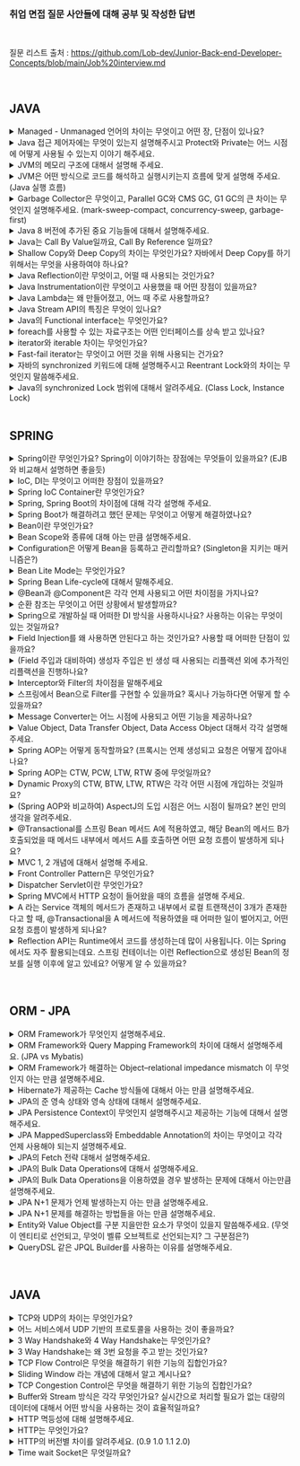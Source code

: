 ### 취업 면접 질문 사안들에 대해 공부 및 작성한 답변

</br>

질문 리스트 출처 : https://github.com/Lob-dev/Junior-Back-end-Developer-Concepts/blob/main/Job%20interview.md

</br>

## JAVA

<details>
<summary>Managed - Unmanaged 언어의 차이는 무엇이고 어떤 장, 단점이 있나요?</summary>

</br>

- 메모리 영역 중 프로그래머가 관리하는 영역이 Heap 영역의 관리여부에 따른 언어가 Managed 와 Umanaged로 나뉘게 된다.

- 대표적인 Managed 언어에는 JAVA, C# 등이 있고, 할당과 해제를 통한 메모리의 관리없이 언어자체적으로 메모리를 관리한다. 따라서 개발자의 역량에 의존하는 부분이 상대적으로 작아져 어느 정도 일정한 생산성을 확보할 수 있다는 장점이 있다.

- 대표적인 Unmanaged 언어에는  C, C++ 등이 있고, 메모리의 할당과 해제(malloc(), free()등)를 통해 메모리를 관리하여, 메모리의 누수가 없게 신경을 써줘야 하지만 Managed 언어에 비해 속도가 빠르다.
</details>

<details>
<summary>Java 접근 제어자에는 무엇이 있는지 설명해주시고 Protect와 Private는 어느 시점에 어떻게 사용될 수 있는지 이야기 해주세요.</summary>

</br>

- 자바의 접근 제어자에는 public, private, default, protected 가 있다.

  - public : 클래스의 외부에서 접근이 가능

  - private : 클래스 내부에서만 접근 가능

  - default : 동일 패키지에 있는 다른 클래스에서 접근 가능

  - protected : 동일 패키지의 다른 클래스와 다른 패키지의 하위클래스에서 접근 가능

- Private 접근 제어자의 경우, 외부에 공개해야 할 일이 없고, 내부에서 주로 사용할 경우 은닉화를 위해 사용한다. 

- Protected 접근 제어자의 경우, 클래스 설계 시, 추후 상속을 대비하기 위해 확장성을 고려해서 만들어 주기 위해 사용한다.

</details>

<details>
<summary>JVM의 메모리 구조에 대해서 설명해 주세요.</summary>

</br>

- JVM(Java Virtual Machine) 이란? : 자바 가상 머신으로, 자바와 운영체제 사이에서 중개자 역할을 수행하며, 자바가 운영체제에 구애 받지 않고 프로그램을 실행할 수 있도록 도와준다.

- JVM의 구조는 Garbage Collector, Execution Engine, Class Loader, Runtime Data Area로 나눌 수 있다.

  - Class Loader : JVM 내로 클래스 파일을 로드하고, 링크를 통해 배치하는 작업을 수행하는 모듈, 런타임 시에 동적으로 클래스를 로드한다.
  - Execution Engine : 클래스 로더를 통해 JVM 내의 Runtime Data Area에 배치된 바이트 코드들을 명렁어 단위로 읽어서 실행한다.
  - Garbage Collector : 힙 메모리 영역에 생성된 객체들 중에서 참조되지 않은 객체들을 탐색 후 제거하는 역할을 한다.
  - Runtime Data Area : JVM의 메모리 영역으로 자바 애플리케이션을 실행할 때 사용되는 데이터들을 적재하는 영역이다. 이 영역은 크게 4가지로 나뉜다.
    - Method area : 모든 쓰레드가 공유하는 메모리 영역
    - Heap area : 모든 쓰레드가 공유하며, new 키워드로 생성된 객체와 배열이 생성되는 영역
    - Stack area : 메서드 호출 시마다 각각의 스택 프레임(그 메서드만을 위한 공간)을 생성한다.
    - PC Register : 쓰레드가 시작될 때 생성되며, 생성될 때마다 생성되는 공간으로 쓰레드마다 하나씩 존재한다.
</details>

<details>
<summary>JVM은 어떤 방식으로 코드를 해석하고 실행시키는지 흐름에 맞게 설명해 주세요. (Java 실행 흐름)</summary>

</br>

- 자바 소스파일(.java)이 실행되는 과정
  1. 자바 컴파일러에 의해 소스파일(.java)이 바이트 코드 파일(.class)로 변환
  2. JVM은 .class 파일을 Class Loader를 이용해 로드하고, 링크를 통해 배치하는 작업 수행
  3. Class Loader에 의해 .class 파일이 JVM 메모리 영역에 적재됨
  4. Execution Engine은 JVM 메모리 영역에 적재된 .class 파일을 기계어로 변경하여 명령어 단위로 실행
</details>


<details>
<summary>Garbage Collector은 무엇이고, Parallel GC와 CMS GC, G1 GC의 큰 차이는 무엇인지 설명해주세요. (mark-sweep-compact, concurrency-sweep, garbage-first)</summary>

</br>

- 시스템에서 더이상 사용하지 않는 동적 할당된 메모리(힙 메모리)를 찾아 자동으로 자원을 회수함으로써, 시스템에서 가비지 컬렉션을 수행하는 부분을 가비지 컬렉터라고 한다.
- 힙 영역에 존재하는 객체들에 접근이 가능한지 확인한 후, Mark 과정을 진행하며, Mark되지 않은 객체는 제거한다.
- Serial GC : 싱글 스레드로 동작하여 느리고, 그만큼 Stop The World 시간이 다른 GC에 비해 길다. 실무에서는 사용 X
- Parallel GC : Java 8의 Default GC로써, 멀티 스레드 방식을 사용하기 때문에, Serial GC에 비해 상대적으로 Stop The World 가 짧다.
- CMS GC : Stop The World로 Java Application이 멈추는 현상을 줄이고자 만든 GC, Reacable 한 객체를 한번에 찾지 않고 나눠서 찾는 방식을 사용 (4 STEP으로 나눠짐)
- G1 GC : Java 9+ 의 default GC로써, Heap을 Region이라는 일정한 부분으로 나눠서 메모리를 관리한다.
</details>


<details>
<summary>Java 8 버전에 추가된 중요 기능들에 대해서 설명해주세요.</summary>

</br>

- Lambda 표현식, Default Method, 함수형 인터페이스, Optional, 날짜 관련 클래스등이 추가되었다.
</details>

<details>
<summary>Java는 Call By Value일까요, Call By Reference 일까요?</summary>

</br>

- Java 는 기본적으로 Call by Value 로만 동작한다.
- 매개변수로 원시타입을 넘길 경우, 메서드 호출 시 stack 영역에 새로 생성, 즉 복사가 이루어진다.
- 참조타입(클래스, 배열 등)의 경우, 변수 자체는 stack 영역에 생성되지만, 실제 객체는 Heap 영역에 위치하므로, 다른 영역에서 객체를 서로 공유하게 된다. 따라서 메서드에서 수정이 일어날 경우, 기존에 참조하고 있던 타입에도 변경이 일어난다.
</details>

<details>
<summary>Shallow Copy와 Deep Copy의 차이는 무엇인가요? 자바에서 Deep Copy를 하기 위해서는 무엇을 사용하여야 하나요?</summary>

</br>

- 얕은 복사의 경우, 객체의 참조값을 복사함으로써, 해당 객체를 수정할 때 기존에 참조하고 있던 데이터 또한 변경이 된다.
- 깊은 복사의 경우, 직접 객체를 복사함으로써, 객체를 수정해도 각각 다른 객체 2개를 참조한다.
- 깊은 복사를 위해서 직접 객체를 생성후 복사하거나, 복사 생성자 및 복사 팩토리, Clonable 인터페이스를 구현하는 방법이 있다.
</details>

<details>
<summary>Java Reflection이란 무엇이고, 어떨 때 사용되는 것인가요?</summary>

</br>

- 리플렉션은 힙 영역에 로드된 Class 타입의 객체를 통해, 원하는 클래스의 인스턴스를 생성할 수 있도록 지원하고, 인스턴스의 필드와 메소드를 접근 제어자와 상관 없이 사용할 수 있도록 지원하는 API이다.
- 리플렉션을 사용하면 동적으로 클래스를 만들어서 의존 관계를 맺어줄 수 있다.
- Spring의 Bean Factory는 런타임에 해당 어노테이션이 붙은 클래스를 탐색하고 발견한다면, 리플렉션을 통해 해당 클래스의 인스턴스를 생성하고 필요한 필드를 주입하여 Bean Factory에 저장하는 식으로 사용이 된다.
</details>

<details>
<summary>Java Instrumentation이란 무엇이고 사용했을 때 어떤 장점이 있을까요?</summary>

</br>

- 
</details>


<details>
<summary>Java Lambda는 왜 만들어졌고, 어느 때 주로 사용할까요?</summary>

</br>

- 람다식이란 함수를 하나의 식으로 표현한 것이다.
- 람다식이 등장하게 된 이유는 불필요한 코드를 줄이고, 가독성을 높이기 위함이다.
- 불필요한 코드를 줄이고, 가독성을 높이기 위해 사용한다.
</details>


<details>
<summary>Java Stream API의 특징은 무엇이 있나요?</summary>

</br>

- 원본의 데이터를 변경하지 않는다.
- 일회용이기 때문에 Stream은 닫히면 재생성 해주어야 한다.
- 내부 반복으로 작업을 처리하므로 간결한 코드 작성이 용이하다.
</details>


<details>
<summary>Java의 Functional interface는 무엇인가요?</summary>

</br>

- 추상 메서드가 오직 하나인 인터페이스를 의미한다.
- 여러 개의 디폴트 메서드가 있더라도 추상 메서드가 오직 하나면 함수형 인터페이스이다.
</details>


<details>
<summary>foreach를 사용할 수 있는 자료구조는 어떤 인터페이스를 상속 받고 있나요?</summary>

</br>

- Iterable 인터페이스를 상속 받는다.
</details>


<details>
<summary>iterator와 iterable 차이는 무엇인가요?</summary>

</br>

- Iterator 인터페이스는 Collection과는 별개로 존재하는 인터페이스이다. (hasNext(), next(), remove() 등이 메소드 이용)
- Iterable은 컬렉션의 상위 인터페이스이다.
- Iterable 인터페이스 안에는 iterator 메소드가 추상메소드로 선언되어있다.
</details>


<details>
<summary>Fast-fail iterator는 무엇이고 어떤 것을 위해 사용되는 건가요?</summary>

</br>

- Fail-Fast 방식은 동작중 오류가 발생하면 바로 오류를 알리고, 작업을 중단한다.
- 
</details>


<details>
<summary>자바의 synchronized 키워드에 대해 설명해주시고 Reentrant Lock와의 차이는 무엇인지 말씀해주세요.</summary>

</br>

- synchronized는 멀티쓰레드 환경에서 현재 데이터를 사용하고 있는 해당 스레드를 제외하고 나머지 스레드들은 데이터에 접근 할 수 없도록 막는 기능이다.
- synchronized는 메서드 단위로 lock을 거는 반면, Reentrant Lock의 경우 코드 블럭을 설정할 수 있어, synchronized 영역을 해당 코드블럭 내로 한정한다.
</details>


<details>
<summary>Java의 synchronized Lock 범위에 대해서 알려주세요. (Class Lock, Instance Lock)</summary>

</br>

- synchronized method는 인스턴스에 대하여 lock을 건다. 또한 synchronized가 적용된 모든 object에 대해서 lock을 공유한다.
- static이 포함된 synchronized method방식은 인스턴스가 아닌 클래스 단위로 lock이 발생한다. 인스턴스 단위의 synchronized method와 lock을 공유하지 않는다.
</details>

</br>

## SPRING

<details>
<summary>Spring이란 무엇인가요? Spring이 이야기하는 장점에는 무엇들이 있을까요? (EJB와 비교해서 설명하면 좋을듯)</summary>

</br>

- 기존 EJB의 단점들을 해결하기 위해 등장한 객체 지향 애플리케이션 개발 프레임워크이다.
  - EJB의 기존 문제점
    - 자동화된 테스트가 매우 어렵거나 불가능
    - 특정 환경, 기술에 종속적인 코드
    - 컨테이너에 안에서만 동작할 수 있는 객체구조
    - 객체지향적이지 않음
    - 복잡한 프로그래밍 모델
    
- Spring의 대표적인 장점
  - 특정 라이브러리나 컨테이너의 기술에 종속적이지 않기 때문에 높은 생산성과 유연한 테스트 가능
  - DI(의존성 주입)을 통한 객체 관계 구성
  - AOP(관점지향 프로그래밍) 지원
  - 편리한 MVC 구조
  - Springboot를 통한 내장 서버 -> WAS에 독립적인 개발 환경

</details>

<details>
<summary>IoC, DI는 무엇이고 어떠한 장점이 있을까요?</summary>

</br>

- IOC(Inversion of Control) 이란 개발자가 아닌 스프링 컨테이너에서 직접 객체간에 관계를 제어하는 것을 의미한다.
  - 개발자가 직접 객체간의 관계를 설정하지 않음으로 인한 생산성 향상
- DI(Dependency Injection) 이란 외부에서 두 객체간의 관계를 결정해주는 디자인 패턴
  - 두 객체 간의 결합도를 낮춤
  - 객체의 유연성을 높임
  - 테스트 작성이 용이

</details>

<details>
<summary>Spring IoC Container란 무엇인가요?</summary>

</br>

- 객체를 생성하고 관리하고 책임지며 의존성을 관리해주는 컨테이너이며, DI 컨테이너, 애플리케이션 컨텍스트라고 불림
- 인스턴스 생성부터 소멸까지의 인스턴스 생명주기를 관리한다.

</details>

<details>
<summary>Spring, Spring Boot의 차이점에 대해 각각 설명해 주세요.</summary>

</br>

- Spring boot는 Spring Framework 설정의 많은 부분을 자동화 하였다.
- Embed Tomcat을 사용하여 따로 Tomcat 설치 및 버전 관리가 필요없다.
- starter를 통해 dependency를 자동화
- XML 설정 불필요
- dependency를 통한 API 

</details>

<details>
<summary>Spring Boot가 해결하려고 했던 문제는 무엇이고 어떻게 해결하였나요?</summary>

</br>

- 초기 프로젝트 세팅 시, 외장 톰캣에 war 파일을 배포하는 등, 개발자가 겪는 번거로움을 해소하고자 하였다.
-> 라이브러리들의 버전 관리 자동화, 내장 웹서버, AutoConfig를 통한 설정 자동화 등을 통해 해결하였다.

</details>

<details>
<summary>Bean이란 무엇인가요?</summary>

</br>

- Spring IoC 컨테이너가 관리하는 자바 객체를 의미한다.
- 직접 Class를 생성하는게 아닌, Spring에 의하여 생성되고 관리되는 자바 객체이다.

</details>

<details>
<summary>Bean Scope와 종류에 대해 아는 만큼 설명해주세요.</summary>

</br>

- 기본적으로 모든 bean을 singleton으로 생성하여 관리
- 싱글톤
  - Spring 프레임워크에서 기본이 되는 스코프
  - 스프링 컨테이너의 시작과 종료까지 1개의 객체로 유지됨
- 프로토타입
  - 프로토타입 빈의 생성과 의존관계 주입까지만 관여하고 더는 관리하지 않는 스코프
  - 요청이 오면 항상 새로운 인스턴스를 생성하여 반환하고 이후에 관리하지 않음
  - 프로토타입을 받은 클라이언트가 객체를 관리해야 함
- 웹
  - request: 각각의 요청이 들어오고 나갈때가지 유지되는 스코프
  - session: 세션이 생성되고 종료될 때 까지 유지되는 스코프
  - pplication: 웹의 서블릿 컨텍스트와 같은 범위로 유지되는 스코프

</details>

<details>
<summary>Configuration은 어떻게 Bean을 등록하고 관리할까요? (Singleton을 지키는 매커니즘은?)</summary>

</br>

- Configuration을 통해 Bean을 수동으로 등록한다. 
- 1개 이상의 @Bean을 제공하는 클래스의 경우 반드시 @Configuration을 명시해 주어야 싱글톤이 보장됨
-> CGLib으로 프록시 패턴을 적용해 수동으로 등록하는 스프링 빈이 반드시 싱글톤으로 생성됨을 보장한다.

</details>

<details>
<summary>Bean Lite Mode는 무엇인가요?</summary>

</br>

- CGLIB를 이용하여 바이트 코드 조작을 하지 않는 방식을 의미한다. 즉, 스프링 빈의 싱글톤을 보장하지 않는다.

</details>

</details>

<details>
<summary>Spring Bean Life-cycle에 대해서 말해주세요.</summary>

</br>

- 스프링 빈은 초기화 작업과 종료 작업이 나눠서 진행된다.
- 객체 생성 → 의존관계 주입이라는 라이프사이클을 가진다.
- 스프링 IoC 컨테이너 생성 →  스프링 빈 생성 → 의존관계 주입 → 초기화 콜백 메소드 호출 → 사용 → 소멸 전 콜백 메소드 호출 → 스프링 종료
-  @PostConstruct, @PreDestory을 통해 빈 생명주기 콜백을 관리할 수 있다.
</details>


<details>
<summary>@Bean과 @Component은 각각 언제 사용되고 어떤 차이점을 가지나요?</summary>

</br>

- @Bean은 메소드 레벨에서 선언하며, 반환되는 객체(인스턴스)를 개발자가 수동으로 빈으로 등록하는 애노테이션이다.
- @Bean은 개발자가 컨트롤이 불가능한 외부 라이브러리 사용시에 사용한다.
- @Component는 클래스 레벨에서 선언함으로써 스프링이 런타임시에 컴포넌트스캔을 하여 자동으로 빈을 찾고(detect) 등록하는 애노테이션이다.
- @Component는 개발자가 직접 컨트롤이 가능한 내부 클래스에 사용한다.
</details>


<details>
<summary>순환 참조는 무엇이고 어떤 상황에서 발생할까요?</summary>

</br>

- 예를 들어, A 클래스가 B 클래스의 Bean 을 주입받고, B 클래스가 A 클래스의 Bean 을 주입받는 상황처럼 서로 순환되어 참조할 경우 발생하는 문제를 의미한다.
</details>


<details>
<summary>Spring으로 개발하실 때 어떠한 DI 방식을 사용하시나요? 사용하는 이유는 무엇이 있는 것일까요?</summary>

</br>

- 생성자 주입 방식 사용
  - 필드 주입이나 수정자 주입은 런타임 시에 의존성을 주입하기때문에 의존성을 주입하지 않아도 객체가 생성된다. -> NPE 발생
  - 생성자 주입은 객체가 생성되는 시점에 빈을 주입하여, 런타임 전에 의존성이 주입되지 않아 발생할 수 있는 NPE를 방지 가능
  - 컴파일 단계에서 순환 참조를 잡아내어, 미리 방지 할 수 있음
</details>

<details>
<summary>Field Injection를 왜 사용하면 안된다고 하는 것인가요? 사용할 때 어떠한 단점이 있을까요?</summary>

</br>

- 필드 인젝션으로 주입받는 클래스는 final로 선언 할 수 없기 때문에 state safe 하지 않다.
- 스프링을 통해서만 의존성 주입이 가능하기 때문에 해당 Bean들이 스프링의 DI 컨테이너와의 강한 결합 생성
- 필드 인젝션으로 주입한 객체를 테스트 하려면 무거운 스프링 컨테이너를 띄워야 함
</details>

<details>
<summary>(Field 주입과 대비하여) 생성자 주입은 빈 생성 때 사용되는 리플랙션 외에 추가적인 리플랙션을 진행하나요?</summary>

</br>

- 리플렉션이란: 힙 영역에 로드된 Class 타입의 객체를 통해, 원하는 클래스의 인스턴스를 생성할 수 있도록 지원하고, 인스턴스의 필드와 메소드를 접근 제어자와 상관 없이 사용할 수 있도록 지원하는 API
- 생성자 주입은 필드, 메서드 방식보다 적게 리플렉션을 사용
- bean을 생성할 때, 다른 bean 정보를 가져오는 Dependency Lookup까지만 사용
</details>

<details>
<summary>Interceptor와 Filter의 차이점을 말해주세요</summary>

</br>

- 필터는 디스패처 서블릿에 요청이 전달되기 전/후에 url 패턴에 맞는 모든 요청에 대해 부가작업을 처리할 수 있는 기능을 제공
- 인터셉터는 Spring이 제공하는 기술로써, 디스패처 서블릿이 컨트롤러를 호출하기 전과 후에 요청과 응답을 참조하거나 가공할 수 있는 기능을 제공
- 필터는 Request와 Response를 조작할 수 있지만 인터셉터는 조작할 수 없다.
- 필터에서는 기본적으로 스프링과 무관하게 전역적으로 처리해야 하는 작업들을 처리할 수 있다.
- 인터셉터에서는 API 호출, Controller로 넘겨주는 정보(데이터)의 가공 등, 클라이언트의 요청과 관련되어 전역적으로 처리해야 하는 작업들을 처리할 수 있다.
</details>


<details>
<summary>스프링에서 Bean으로 Filter를 구현할 수 있을까요? 혹시나 가능하다면 어떻게 할 수 있을까요?</summary>

</br>

- servlet의 Filter 인터페이스를 구현하여 만들 수 있다.
- init(), dofilter(), destroy() 메서드를 오버라이딩하여 구현한다.
- 해당 필터를 @Configuration, @Bean을 통해 Spring Bean으로 등록한다.
</details>


<details>
<summary>Message Converter는 어느 시점에 사용되고 어떤 기능을 제공하나요?</summary>

</br>

- 요청 본문에서 메시지를 읽어들이거나(@RequestBody), 응답 본문에 메시지를 작성할 때(@ResponseBody) 사용
- RequestMappingHandlerAdapter 에서 ArgumentResolver 호출할 때
- ArgumentResolver에 요청하는 파라미터가 @RequestBody 또는 HttpEntity인 경우 HTTP 메시지 컨버터를 사용해 'read'
- 응답의 경우에도 @ResponseBody 또는 HttpEntity를 처리하는 ReturnValueHandler에서 HTTP 메시지 컨버터를 호출해 응답 결과를 'write' 
</details>


<details>
<summary>Value Object, Data Transfer Object, Data Access Object 대해서 각각 설명해 주세요.</summary>

</br>

- DAO : 데이터베이스의 data에 접근하기 위한 객체, DataBase에 접근 하기 위한 로직 & 비지니스 로직을 분리하기 위해 사용
- DTO : 계층 간 데이터 교환을 하기 위해 사용하는 객체, 로직을 가지지 않는 순수한 데이터 객체(getter & setter 만 가진 클래스)
- VO : 값 오브젝트로써 값을 위해 쓰임, read-Only 특징(사용하는 도중에 변경 불가능하며 오직 읽기만 가능)
</details>


<details>
<summary>Spring AOP는 어떻게 동작할까요? (프록시는 언제 생성되고 요청은 어떻게 잡아내나요?</summary>

</br>

- 타겟이 호출되는 시점에 호출을 가로채 프록시를 생성하며, 실제 작업을 행하는 오브젝트를 감싼 후에 실제 오브젝트의 요청하기 전, 후의 작업을 실행한다.
- 프록시 방식을 사용하는 스프링 AOP는 메서드 실행 지점에만 AOP를 적용할 수 있다.
- 스프링 AOP에서는 런타임시에 Weaving을 통해서 프록시 객체를 생성하게 된다.
</details>


<details>
<summary>Spring AOP는 CTW, PCW, LTW, RTW 중에 무엇일까요?</summary>

</br>

- 스프링 aop는 런타임 시에 적용되는 RTW 방식을 사용한다.
  - CTW : .java 소스 코드를 컴파일러를 사용해서 .class 를 만드는 시점에 부가 기능 로직을 추가
  - PCW : 외부 라이브러리를 Weaving 할 때 사용, compile-Time 위빙과 거의 동일한 동작
  - LTW : 중간에서 .class 파일을 조작한 다음 JVM에 올림
</details>

<details>
<summary>Dynamic Proxy의 CTW, BTW, LTW, RTW은 각각 어떤 시점에 개입하는 것일까요?</summary>

</br>

- 
</details>


<details>
<summary>(Spring AOP와 비교하여) AspectJ의 도입 시점은 어느 시점이 될까요? 본인 만의 생각을 알려주세요.</summary>

</br>

- 
</details>


<details>
<summary>@Transactional를 스프링 Bean 메서드 A에 적용하였고, 해당 Bean의 메서드 B가 호출되었을 때 메서드 내부에서 메서드 A를 호출하면 어떤 요청 흐름이 발생하게 되나요?</summary>

</br>

- @Transactional는 프록시 기반이므로, 메서드가 실행되기 전 트랜잭션을 묶는다. 이때 인스턴스에서 처음 호출하는 메서드의 속성을 따라가게 되는데, 하위 메서드인 B의 속성이 상위 메서드인 A에 전이되지 않으므로 트랜잭션 처리가 되지 않는다.
</details>

<details>
<summary>MVC 1, 2 개념에 대해서 설명해 주세요.</summary>

</br>

- MVC 1
  - View와 Controller 모두 jsp가 담당하는 형태이다.
  - 따라서 jsp 내에 자바 코드와 html, css 코드가 섞여 유지보수 차원에서 좋지 않다.
- MVC 2
  - jsp는 뷰의 역할만 하며, Controller의 역할을 Servelt이 수행한다.
  - 사용자의 요청을 servlet이 받아, 웹 브라우저의 요청을 처리한 후 jsp 페이지로 포워딩한다.
</details>

<details>
<summary>Front Controller Pattern은 무엇인가요?</summary>

</br>

- 공통된 로직을 하나의 서블릿만을 앞단에 두어 모든 클라이언트의 요청을 처리하는 방식이다.
- 스프링은 프론트 컨트롤러 패턴을 따르고 이를 DispatcherServlet이 담당한다.
</details>

<details>
<summary>Dispatcher Servlet이란 무엇인가요?</summary>

</br>

- HTTP 프로토콜로 들어오는 모든 요청을 가장 먼저 받아 적합한 컨트롤러에 위임해주는 프론트 컨트롤러(Front Controller)이다.
- 클라이언트로부터 어떠한 요청이 오면 Tomcat(톰캣)과 같은 서블릿 컨테이너가 요청을 받게 되는데, 이 모든 요청을 프론트 컨트롤러인 디스패처 서블릿이 가장 먼저 받게 된다. 그러면 디스패처 서블릿은 공통적인 작업을 먼저 처리한 후에 해당 요청을 처리해야 하는 컨트롤러를 찾아서 작업을 위임한다.
</details>


<details>
<summary>Spring MVC에서 HTTP 요청이 들어왔을 때의 흐름을 설명해 주세요.</summary>

</br>

1. 클라이언트의 요청을 디스패처 서블릿이 받음
2. 요청 정보를 통해 요청을 위임할 컨트롤러를 찾음
3. 요청을 컨트롤러로 위임할 핸들러 어댑터를 찾아서 전달함
4. 핸들러 어댑터가 컨트롤러로 요청을 위임함
5. 비지니스 로직을 처리함
6. 컨트롤러가 반환값을 반환함
7. HandlerAdapter가 반환값을 처리함
8. 서버의 응답을 클라이언트로 반환함

</details>


<details>
<summary>A 라는 Service 객체의 메서드가 존재하고 내부에서 로컬 트랜잭션이 3개가 존재한다고 할 때, @Transactional을 A 메서드에 적용하였을 때 어떠한 일이 벌어지고, 어떤 요청 흐름이 발생하게 되나요?</summary>

</br>

- 트랜잭션 전파 수준에 따라 달라진다.
- 만약 기본 옵션인 REQUIRED를 가져간다면 로컬 트랜잭션 3개가 모두 부모 트랜잭션인 A에 합류하여 수행된다.
- 따라서 부모 트랜잭션이나 로컬 트랜잭션 3개나 모두 같은 트랜잭션이므로 어느 하나의 로직에서든 문제가 발생하면 전부 롤백이 된다.

</details>


<details>
<summary>Reflection API는 Runtime에서 코드를 생성하는데 많이 사용됩니다. 이는 Spring에서도 자주 활용되는데요. 스프링 컨테이너는 이런 Reflection으로 생성된 Bean의 정보를 실행 이후에 알고 있네요? 어떻게 알 수 있을까요?</summary>

</br>

- 

</details>

</br>
</br>


## ORM - JPA

<details>
<summary>ORM Framework가 무엇인지 설명해주세요.</summary>

</br>

- ORM은 데이터베이스와 객체지향 프로그래밍 언어간의 호환되지 않는 데이터를 변환하는 프로그래밍 기법이다.
- 따라서 ORM Framework는 직접 쿼리를 날리는 등의 작업을 하지않고, 객체와 데이터베이스를 매핑하며 객체 지향 어플리케이션 개발에 집중이 가능하다.

</details>

<details>
<summary>ORM Framework와 Query Mapping Framework의 차이에 대해서 설명해주세요. (JPA vs Mybatis)</summary>

</br>

- Query Mapping의 경우, SQL문을 직접 작성하고 쿼리 수행 결과를 어떠한 객체에 매핑할지 바인딩 하기 때문에, DB에 종속적이다.
- ORM의 경우, 쿼리문을 작성하지 않으므로 DB에 종속적이지 않아, 객체 중심의 개발이 가능하며 1차 캐싱, 쓰기지연, 변경감지, 지연로딩 등을 제공한다.

</details>

<details>
<summary>ORM Framework가 해결하는 Object–relational impedance mismatch 이 무엇인지 아는 만큼 설명해주세요.</summary>

</br>

- 

</details>

<details>
<summary>Hibernate가 제공하는 Cache 방식들에 대해서 아는 만큼 설명해주세요.</summary>

</br>

- 1차 캐시(영속성 컨텍스트 내부에 엔티티를 보관)
  - 동작 방식
  - 1. 최초 조회할 때는 1차 캐시에 엔티티가 없기 때문에 DB에서 조회
  - 2. 엔티티를 1차 캐시에 보관
  - 3. 1차 캐시에 보관된 결과를 반환
  - 4. 이후 같은 엔티티를 조회하면 1차 캐시에 같은 엔티티가 있으므로 데이터베이스를 조회하지 않고 1차 캐시의 엔티티를 그대로 반환
  - 5. 1차 캐시는 객체의 동일성을 (a == b)를 보장
  
- 2차 캐시(애플리케이션 범위의 캐시)
  - 동작 방식
  - 1. 영속성 컨텍스트는 엔티티가 필요하면 2차 캐시를 조회
  - 2. 2차 캐시에 엔티티가 없으면 데이터베이스를 조회
  - 3. 결과를 2차 캐시에 보관
  - 4. 2차 캐시는 자신이 보관하고 있는 엔티티를 복사해서 반환
  - 5. 2차 캐시에 저장되어 있는 엔티티를 조회하면 복사본을 만들어 반환합니다.
  - 6. 2차 캐시는 데이터베이스 기본 키를 기준으로 캐시하지만 영속성 컨텍스트가 다르면 객체 동일성 (a == b)을 보장하지 않음.

</details>

<details>
<summary>JPA의 준 영속 상태와 영속 상태에 대해서 설명해주세요.</summary>

</br>

- 준 영속 상태란 영속상태의 엔티티가 영속성 컨텍스트에서 분리된 상태를 의미
- 영속 상태란 엔티티 매니저에 의해, 영속성 컨텍스트에서 관리되는 상태를 의미
- 영속 상태일 때, 1차 캐시, 변경 감지, 지연 로딩등의 기능을 사용할 수 있다.

</details>



<details>
<summary>JPA Persistence Context이 무엇인지 설명해주시고 제공하는 기능에 대해서 설명해주세요.</summary>

</br>

- 엔티티를 영구 저장하는 환경으로, 애플리케이션과 데이터베이스 사이에서 객체를 보관하는 논리적인 개념이다.
- 영속성 컨텍스트를 사용함으로써, 엔티티를 캐시에 저장하는 1차캐시 기능을 사용할 수 있다.
- 엔티티를 반복 호출할 경우에 1차 캐시에 있는 같은 인스턴스를 반환하므로 동일성을 보장한다.
- 쓰기 지연을 통해 SQL을 한번에 데이터베이스에 보낸다.
- 영속 상태인 엔티티는 값이 수정될 경우, 변경 감지를 통해 데이터베이스에 반영된다.
- 지연로딩을 통해 객체가 필요할 경우에만 추가 쿼리를 실행하므로 성능 향상에 도움이 된다.

</details>


<details>
<summary>JPA MappedSuperclass와 Embeddable Annotation의 차이는 무엇이고 각각 언제 사용해야 되는지 설명해주세요.</summary>

</br>

- MappedSuperclass의 경우, 부모 클래스를 상속 받는 자식 클래스에 매핑 정보만 제공한다. 단순히 엔티티가 공통으로 사용하는 매핑정보를 모으는 역할이다.
- Embeddable type은 엔티티가 아니며, 단순히 값들을 하나로 묶어놓은 것이다.
- 일반적으로 MappedSuperclass를 통해 구현할 경우, 부모 타입과 자식 타입이 강한 결합성을 가짐으로써 캡슐화가 깨지므로 객체지향의 일반적인 법칙을 따라 상속보단 위임을 사용한다.
- 하지만 엔티티 내에 등록일, 수정일과 같은 운영상의 이유를 포함하는 컬럼을 공통으로 사용할 때는 상속을 사용하는게 더욱 편리하다.

</details>


<details>
<summary>JPA의 Fetch 전략 대해서 설명해주세요.</summary>

</br>

- Fetch 전략에는 즉시 로딩, 지연 로딩이 존재한다.
- FetchType이 EAGER일 경우, 엔티티를 조회한 직후 바로, 연관된 엔티티까지 조회하는 방식이다.
- FetchType이 LAZY일 경우, 엔티티를 조회한 후, 추후에 연관된 엔티티를 참조하는 시점에서 해당 엔티티를 조회하는 방식이다.

</details>

<details>
<summary>JPA의 Bulk Data Operations에 대해서 설명해주세요.</summary>

</br>
- 벌크 연산이란 한 번의 쿼리로 대량의 데이터들을 수정하는 것을 말한다.
- 스프링에서 벌크 연산은 UPDATE, DELETE 문을 지원하며, Hibernate는 INSERT 문도 지원한다.
- 벌크 연산은 영속성 컨텍스트를 무시하고 데이터베이스에 직접 쿼리를 날린다.
</details>


<details>
<summary>JPA의 Bulk Data Operations을 이용하였을 경우 발생하는 문제에 대해서 아는만큼 설명해주세요.</summary>

</br>

- 벌크 연산은 영속성 컨텍스트를 무시하므로, 벌크 연산을 실행할 경우 영속성 컨텍스트를 비우는 등의 작업을 통해 데이터베이스와의 동기화가 필요하다.

</details>


<details>
<summary>JPA N+1 문제가 언제 발생하는지 아는 만큼 설명해주세요.</summary>

</br>

- n+1 문제는 JPA Repository를 활용해 인터페이스 메소드를 호출할 때, 1:N 또는 N:1 관계를 가진 엔티티를 조회할 때 발생한다.
- Fetch 전략이 EAGER일 경우, LAZY일 경우, 정도의 차이만 있을 뿐 모두 발생한다.
- JPA Repository로 find 시 실행하는 첫 쿼리에서 하위 엔티티까지 한 번에 가져오지 않고, 하위 엔티티를 사용할 때 추가로 조회하기 때문에 발생한다.

</details>

<details>
<summary>JPA N+1 문제를 해결하는 방법들을 아는 만큼 설명해주세요.</summary>

</br>

- 패치 조인을 통해 엔티티를 조회하는 시점에서 연관된 엔티티까지 한번에 조회한다.
- 일반적으로 Fetch 전략을 모두 LAZY로 설정하고, 성능 최적화가 필요한 곳에 JPQL 페치 조인을 사용하는 것이 추천되는 전략이다.
- BatchSize 설정을 통해 쿼리문이 데이터베이스의 row 수만큼 나가는게 아닌, 설정한 Size만큼 미리 로하도록 한다.

</details>

<details>
<summary>Entity와 Value Object를 구분 지을만한 요소가 무엇이 있을지 말씀해주세요. (무엇이 엔티티로 선언되고, 무엇이 벨류 오브젝트로 선언되는지? 그 구분점은?)</summary>

</br>

- Entity는 식별성과 연속성을 가진 객체이다. DB의 Primary Key등이 식별자 역할을 하며, 엔티티는 자신의 생명주기 동안에 형태와 내용이 변경될 수 있다.
- Entity의 예로는 회원, 상품과 같이 식별이 가능하고 고유성을 지니며, 연속성을 지닌 객체이다.
- 반면 Value Object의 경우, 개념적인 식별성 없이 도메인의 서술적 특면만을 나타내는 객체이다. Value Object는 속성의 값이 중요하기 때문에, 대부분 식별자를 필요로 하지 않는다.
- Value Object은 예를 들어, 가격이라는 테이블이 금액, 통화, 과세정보 등의 컬럼을 지닐 때, 상품이라는 Entity에 포함된 하나의 Value Object라고 표현할 수 있다.

</details>


<details>
<summary>QueryDSL 같은 JPQL Builder를 사용하는 이유를 설명해주세요.</summary>

</br>

- 기존 JPQL은 쿼리문을 String 형식으로 작성하기 때문에 개발자 의존적이다.
- 또한 컴파일 단계에서 Type-Check가 불가해, 런타임시에 오류를 발견하는 치명적인 문제를 야기한다.
- 따라서 QueryDsl과 같이 문자가아닌, 코드를 통한 쿼리문 작성과 컴파일 시점에 오류를 발견할 수 있다는 장점을 지니기 때문에 위와같은 JPQL Builder를 사용한다.
</details>

</br>
</br>

## JAVA


<details>
<summary>TCP와 UDP의 차이는 무엇인가요?</summary>

</br>

- TCP는 연결 지향적 프로토콜이며, 3-way handshaking 과정을 통해 연결을 설정하고, 4-way handshaking 과정을 통해 연결을 해제한다.
- TCP는 흐름제어, 혼잡제어 및 신뢰성을 보장하기 때문에 파일 전송과 같이 연속성보단 신뢰성이 우선시 되는 경우에 사용한다.
- UDP는 비연결형 프로토콜이며, 데이터의 전송 순서가 바뀔 수 있다.
- UDP는 데이터 수신 여부를 확인하지 않아 신뢰성이 낮으며, 실시간 서비스와 같이 신뢰성보단 연속성이 우선시 되는 경우에 사용한다.
</details>

<details>
<summary>어느 서비스에서 UDP 기반의 프로토콜을 사용하는 것이 좋을까요?</summary>

</br>

- 실시간 스트리밍 동영상과 같이, 중간에 데이터가 손실되는 측면에서의 위험성은 낮고, 속도가 우선시되는 상황에 사용하는 것이 좋다.
</details>


<details>
<summary>3 Way Handshake와 4 Way Handshake는 무엇인가요?</summary>

</br>

- 3 Way Handshake는 정확한 전송을 보장하기 위해 상대방 컴퓨터와 사전에 세션을 수립하는 과정을 의미한다.
  - 1. Client가 Server에게 접속을 요청하는 SYN 플래그를 보낸다.
  - 2. Server는 SYN이 들어온 것을 확인하고 SYN + ACK 플래그를 Client에게 전송한다.
  - 3. SYN + ACK 상태를 확인한 Client는 서버에게 ACK를 보내고 연결 성립(Established)이 된다.
- 4 way handshake는 세션을 종료하기 위해 수행되는 절차를 말한다.
  - 1. Client가 연결을 종료하겠다는 FIN 플래그를 전송한다.
  - 2. FIN 플래그를 받은 Server는 확인메세지인 ACK를 Client에게 보내준다.
  - 3. Close 준비가 다 된 후 Server는 Client에게 FIN 플래그를 전송한다.
  - 4. Client는 해지 준비가 되었다는 정상응답인 ACK를 Server에게 보내준다.
</details>


<details>
<summary>3 Way Handshake는 왜 3번 요청을 주고 받는 것인가요?</summary>

</br>

- 양쪽 모두 데이터를 전송할 준비가 되어있다는 것을 보장하고, 실제로 데이터 전달이 시작하기 전에 다른 한쪽이 준비되었다는 것을 알 수 있도록 하기 위함이다.
</details>


<details>
<summary>TCP Flow Control은 무엇을 해결하기 위한 기능의 집합인가요?</summary>

</br>

- 수신측이 송신측보다 데이터 처리 속도가 빠르면 문제없지만, 송신측의 속도가 더 빠를 경우 생기는 문제인 데이터 손실의 위험을 방지하기 위함이다.
</details>


<details>
<summary>Sliding Window 라는 개념에 대해서 알고 계시나요?</summary>

</br>

- 수신측에서 설정한 윈도우 크기만큼 송신측에서 확인응답없이 세그먼트를 전송할 수 있게 하여 데이터 흐름을 동적으로 조절하는 제어기법이다.
</details>


<details>
<summary>TCP Congestion Control은 무엇을 해결하기 위한 기능의 집합인가요?</summary>

</br>

- 만약 한 라우터에 데이터가 몰릴 경우, 자신에게 온 데이터를 모두 처리할 수 없게 되는 문제를 방지하기 위함이다.
</details>


<details>
<summary>Buffer와 Stream 방식은 각각 무엇인가요? 실시간으로 처리할 필요가 없는 대량의 데이터에 대해서 어떤 방식을 사용하는 것이 효율적일까요?</summary>

</br>

- Buffer 방식은 데이터 전송 시 특정 단위만큼 묶어서 전송하여, 전송 속도 차이에 대한 성능을 보완하기 위해 사용한다.
- Stream 방식은 버퍼의 크기를 작게 만들어, 주기적으로 데이터를 전달한다.
- 실시간으로 처리할 필요가 없는 데이터의 경우에는 Buffer 방식을 사용하여, 잦은 api 호출이 일어나지 않도록 성능을 향상시킨다.
</details>


<details>
<summary>HTTP 멱등성에 대해 설명해주세요.</summary>

</br>

- 동일한 요청을 한 번 보내는 것과 여러 번 연속으로 보내는 것이 같은 효과를 지니고, 서버의 상태도 동일하게 남을 때 HTTP Method 가 멱등성을 갖는다.
</details>


<details>
<summary>HTTP는 무엇인가요?</summary>

</br>

- Hyper Text Transfer Protocol의 두문자어로, 인터넷에서 데이터를 주고받을 수 있는 프로토콜이다.
- 전통적인 클라이언트-서버 모델을 따르며 무상태 프로토콜이다.
- 요청시에 HTTP 메서드, HTTP 메시지, 헤더 등이 존재한다.
- 일반적으로 안정적인 TCP/IP 레이어를 기반으로 사용하는 응용 프로토콜이다.
</details>


<details>
<summary>HTTP의 버전별 차이를 알려주세요. (0.9 1.0 1.1 2.0)</summary>

</br>

- 0.9 : 요청은 단일 라인으로 구성, 메서드는 GET만 존재, 헤더 없음
- 1.0 : HTTP 헤더 도입, 버전 정보와 요청 메서드가 함께 전송, Content-Type을 통한 문서 전송 기능
- 1.1 : Persistent Connection(지정한 타임아웃 동안 커넥션을 닫지 않는 방법)추가, Pipelining(앞 요청의 응답을 기다리지 않고 순차적인 요청 연속적 전송)추가
- 2.0 : 기존 HTTP 1.X 버전의 성능 향상에 초점
</details>


<details>
<summary>Time wait Socket은 무엇일까요?</summary>

</br>

- 마지막 패킷이 제대로 전송 되었는지를 확인하기 위해(패킷 손실이 일어날 수도 있으므로), ACK 전송 이후에 일정 시간동안, 커넥션 상태를 유지하는 것이다.
</details>
